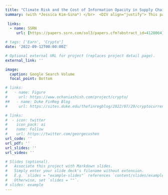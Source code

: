 ```yaml
---
title: "Climate Risk and the Cost of Information Opacity in Supply Chains"
summary: (with *Jessica Kim-Gina*) </br>  <DIV align="justify"> This paper examines to what extent information opacity exacerbates climate risks in supply chains. Understanding the information frictions in supply chain settings is important because disruptions originating from an opaque supplier can impose greater risk to the supply chain as a whole than those originating from a non-opaque supplier. Using proxies for the firm’s public information environments, we empirically examine the differential effects of information frictions during supply chain disruptions. Using natural disasters as firm-specific idiosyncratic climate shocks on suppliers, we find that customer firms suffer more when disrupted suppliers have opaque information environments. Moreover, these effects spill over further to other supply chain participants that are not directly linked to disrupted suppliers. These results are consistent with the disrupted firm’s information opacity exposing its trade partners to greater climate risks, resulting in greater economic losses. Additionally, we find that firms increasingly search their suppliers’ SEC filings when their suppliers are hit by climate-related shocks, suggesting trade partners find information in SEC filings useful despite extensive private information sharing. Overall, our paper speaks to the growing concerns over misinformation having a real impact during supply chain disruptions and highlights the role of public information environments in the context of supply chain climate risks. </DIV>
 
 links:
  - name: SSRN
     url: [https://papers.ssrn.com/sol3/papers.cfm?abstract_id=4128064](https://papers.ssrn.com/sol3/papers.cfm?abstract_id=4443923)

# tags: ['Earn', 'Crypto']
date: '2022-09-12T00:00:00Z'

# Optional external URL for project (replaces project detail page).
external_link: ''

image: 
  caption: Google Search Volume
  focal_point: Bottom

# links:
#   - name: Figure
#     url: https://www.ochaniashish.com/project/crypto/
##   - name: Duke FinReg Blog
#     url: https://sites.duke.edu/thefinregblog/2022/07/29/cryptocurrency-disruption-and-investor-reaction-to-earnings-announcements/

# links:
#  - icon: twitter
#    icon_pack: ai
#    name: Follow
#    url: https://twitter.com/georgecushen
url_code: ''
url_pdf: ''
url_slides: ''
url_video: ''

# Slides (optional).
#   Associate this project with Markdown slides.
#   Simply enter your slide deck's filename without extension.
#   E.g. `slides = "example-slides"` references `content/slides/example-slides.md`.
#   Otherwise, set `slides = ""`.
# slides: example
---
```

